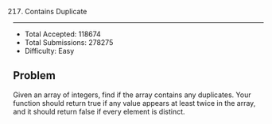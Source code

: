 217. Contains Duplicate
---

- Total Accepted: 118674
- Total Submissions: 278275
- Difficulty: Easy


Problem
---
Given an array of integers, find if the array contains any duplicates. Your function should return true if any value appears at least twice in the array, and it should return false if every element is distinct.
